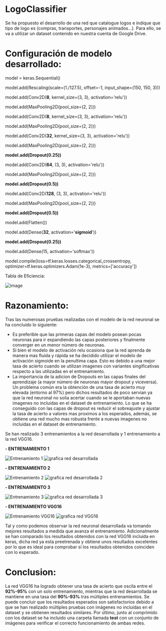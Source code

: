 # LogoClassifier

Se ha propuesto el desarrollo de una red que catalogue logos e indique que tipo de logo es (compras, transportes, personajes animados...). Para ello, se va a utilizar un dataset contenido en nuestra cuenta de Google Drive.


# **Configuración de modelo desarrollado:**

model = keras.Sequential()

model.add(Rescaling(scale=(1./127.5),
                    offset=-1, 
                    input_shape=(150, 150, 3)))

model.add(Conv2D(__8__, kernel_size=(3, 3), activation='relu'))

model.add(MaxPooling2D(pool_size=(2, 2)))

model.add(Conv2D(__8__, kernel_size=(3, 3), activation='relu'))

model.add(MaxPooling2D(pool_size=(2, 2)))

model.add(Conv2D(__32__, kernel_size=(3, 3), activation='relu'))

model.add(MaxPooling2D(pool_size=(2, 2)))

__model.add(Dropout(0.25))__

model.add(Conv2D(__64__, (3, 3), activation='relu'))

model.add(MaxPooling2D(pool_size=(2, 2)))

__model.add(Dropout(0.5))__

model.add(Conv2D(__128__, (3, 3), activation='relu'))

model.add(MaxPooling2D(pool_size=(2, 2)))

__model.add(Dropout(0.5))__

model.add(Flatten())

model.add(Dense(__32__, activation='__sigmoid__'))

__model.add(Dropout(0.25))__

model.add(Dense(15, activation='softmax'))

model.compile(loss=tf.keras.losses.categorical_crossentropy,
              optimizer=tf.keras.optimizers.Adam(1e-3),
              metrics=['accuracy'])
              
Tabla de Eficiencia:

![image](https://user-images.githubusercontent.com/91387558/148698114-ab8ff636-3d0f-46ba-9e65-4af2ddaa38e4.png)

# Razonamiento:
Tras las numerosas pruebas realizadas con el modelo de la red neuronal se ha concluido lo siguiente:
* Es preferible que las primeras capas del modelo posean pocas neuronas para ir expandiendo las capas posteriores y finalmente converger en un menor número de neuronas.
* Si bien el modelo de activación relu ocasiona que la red aprenda de manera mas fluida y rápida se ha decidido utilizar el modelo de activación sigmoide en la penultima capa. Esto es debido a una mejor tasa de acierto cuando se utilizan imagenes con variantes singificativas respecto a las utilizadas en el entrenamiento.
* La importancia de la adicion de Dropouts en las capas finales del aprendizaje (a mayor número de neuronas mayor dropout y viceversa). Un problema común era la obtención de una tasa de acierto muy elevada (entorno al 97%) pero dichos resultados de poco servian ya que la red neuronal no solia acertar cuando se le aportaban nuevas imagenes no incluidas en el dataset de entrenamiento. Lo que se ha conseguido con las capas de dropout es reducir el sobreajuste y ajustar la tasa de acierto a valores mas proximos a los esperados, además, se obtiene una red mucho mas robusta frente a nuevas imagenes no incluidas en el dataset de entrenamiento.

Se han realizado 3 entrenamientos a la red desarrollada y 1 entrenamiento a la red VGG16.

__- ENTRENAMIENTO 1__

![Entrenamiento 1](https://user-images.githubusercontent.com/91427107/147878963-e1015a4a-b386-40b5-bff1-04bd20f5e388.png)
![grafica red desarrollada](https://user-images.githubusercontent.com/91427107/147878961-29f9d308-6737-46a2-9a2c-60c186c99e17.png)

__- ENTRENAMIENTO 2__

![Entrenamiento 2](https://user-images.githubusercontent.com/91427107/147878959-5aff027d-cf56-4d62-b1e4-fe62868c3493.png)
![grafica red desarrollada 2](https://user-images.githubusercontent.com/91427107/147878960-5caab85a-d629-4bb6-af93-2ec472f726ab.png)

__- ENTRENAMIENTO 3__

![Entrenamiento 3](https://user-images.githubusercontent.com/91427107/147878955-0369d80e-965f-4597-bb54-e57690b0be6d.png)
![grafica red desarrollada 3](https://user-images.githubusercontent.com/91427107/147878956-c0e04a68-1bf5-451a-b8cf-999533b8bb8d.png)

__- ENTRENAMIENTO VGG16__

![Entrenamiento VGG16](https://user-images.githubusercontent.com/91427107/147878953-05d22e79-6df4-420e-94c8-2c892ab3ff78.png)
![grafica red VGG16](https://user-images.githubusercontent.com/91427107/147879048-9519e5c5-f175-4744-9b97-8773d5cb5ae7.png)

Tal y como podemos observar la red neuronal desarrollada va tomando mejores resultados a medida que avanza el entrenamiento.
Adicionalmente se han comparado los resultados obtenidos con la red VGG16 incluida en keras, dicha red ya esta preetrenada y obtiene unos resultados excelentes por lo que es ideal para comprobar si los resultados obtenidos coinciden con lo esperado.

# Conclusion:

La red VGG16 ha logrado obtener una tasa de acierto que oscila entre el __92%-95%__ con un solo entrenamiento, mientras que la red desarrollada se mantiene en una tasa del __90%-93%__ tras múltiples entrenamientos. Se puede concluir que los resultados esperados son satisfactorios debido a que se han realizado múltiples pruebas con imágenes no incluidas en el dataset y se obtienen resultados similares. Por último, junto al comprimido con los dataset se ha incluido una carpeta llamada __test__ con un conjunto de imágenes para verificar el correcto funcionamiento de ambas redes.
